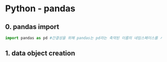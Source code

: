 # Python - pandas

## 0. pandas import

```python
import pandas as pd #간결성을 위해 pandas는 pd라는 축약된 이름의 네임스페이스를 사용한다
```

## 1. data object creation

